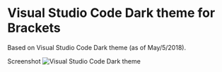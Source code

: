 # Visual Studio Code Dark theme for Brackets
Based on Visual Studio Code Dark theme (as of May/5/2018).

Screenshot
![Visual Studio Code Dark theme](https://) 
